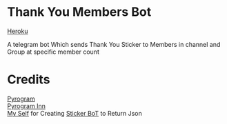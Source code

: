 # Thank You Members Bot

[Heroku](https://heroku.com/deploy?template=https://github.com/ayusharyanisgod/Thank-You-Members-Bot)

A telegram bot Which sends Thank You Sticker to Members in channel and Group at specific member count

# Credits
[Pyrogram](https://pyrogram.org) <br>
[Pyrogram Inn](https://t.me/pyrogramchat) <br>
[My Self](https://github.com/bughunter0) for Creating [Sticker BoT](https://github.com/BugHunterCodeLabs/Sticker-Bot) to Return Json
